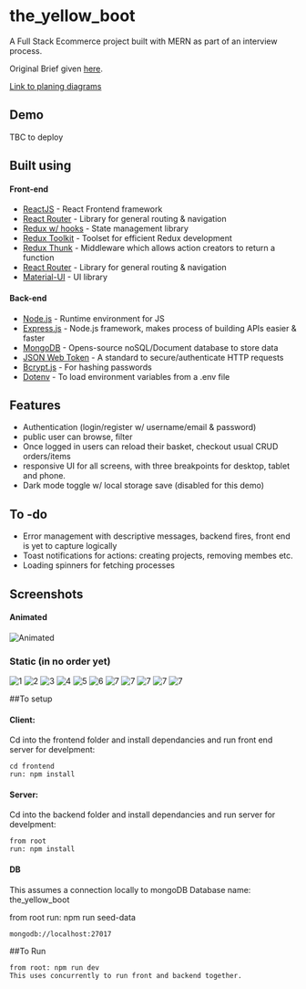 # the_yellow_boot
A Full Stack Ecommerce project built with MERN as part of an interview process.


Original Brief given [here](https://github.com/randomlyalex/the_yellow_boot/blob/master/planning/brief/Golden_Shoe_.pdf).

[Link to planing diagrams](https://github.com/randomlyalex/the_yellow_boot/blob/master/planning/the_yellow_boot.svg)


## Demo

TBC to deploy

## Built using

#### Front-end

- [ReactJS](https://reactjs.org/) - React Frontend framework 
- [React Router](https://reactrouter.com/) - Library for general routing & navigation
- [Redux w/ hooks](https://redux.js.org/) - State management library
- [Redux Toolkit](https://redux-toolkit.js.org/) - Toolset for efficient Redux development
- [Redux Thunk](https://github.com/reduxjs/redux-thunk) - Middleware which allows action creators to return a function
- [React Router](https://reactrouter.com/) - Library for general routing & navigation
- [Material-UI](https://material-ui.com/) - UI library


#### Back-end

- [Node.js](https://nodejs.org/en/) - Runtime environment for JS
- [Express.js](https://expressjs.com/) - Node.js framework, makes process of building APIs easier & faster
- [MongoDB](https://www.mongodb.com/) - Opens-source noSQL/Document database to store data
- [JSON Web Token](https://jwt.io/) - A standard to secure/authenticate HTTP requests
- [Bcrypt.js](https://www.npmjs.com/package/bcryptjs) - For hashing passwords
- [Dotenv](https://www.npmjs.com/package/dotenv) - To load environment variables from a .env file


## Features

- Authentication (login/register w/ username/email & password)
- public user can browse, filter
- Once logged in users can reload their basket, checkout usual CRUD orders/items
- responsive UI for all screens, with three breakpoints for desktop, tablet and phone.
- Dark mode toggle w/ local storage save (disabled for this demo)


## To -do

- Error management with descriptive messages, backend fires, front end is yet to capture logically
- Toast notifications for actions: creating projects, removing membes etc.
- Loading spinners for fetching processes

## Screenshots

#### Animated
![Animated](https://github.com/randomlyalex/the_yellow_boot/blob/master/screenshots/pI5Pi5ZaVi.gif)

### Static (in no order yet)
![1](https://github.com/randomlyalex/the_yellow_boot/blob/master/screenshots/Screenshot%202021-04-06%20at%2014.06.48.png)
![2](https://github.com/randomlyalex/the_yellow_boot/blob/master/screenshots/Screenshot%202021-04-06%20at%2014.07.14.png)
![3](https://github.com/randomlyalex/the_yellow_boot/blob/master/screenshots/Screenshot%202021-04-06%20at%2014.07.29.png)
![4](https://github.com/randomlyalex/the_yellow_boot/blob/master/screenshots/Screenshot%202021-04-06%20at%2014.07.46.png)
![5](https://github.com/randomlyalex/the_yellow_boot/blob/master/screenshots/Screenshot%202021-04-06%20at%2014.08.17.png)
![6](https://github.com/randomlyalex/the_yellow_boot/blob/master/screenshots/Screenshot%202021-04-06%20at%2014.08.43.png)
![7](https://github.com/randomlyalex/the_yellow_boot/blob/master/screenshots/Screenshot%202021-04-06%20at%2014.09.09.png)
![7](https://github.com/randomlyalex/the_yellow_boot/blob/master/screenshots/Screenshot%202021-04-06%20at%2014.09.23.png)
![7](https://github.com/randomlyalex/the_yellow_boot/blob/master/screenshots/Screenshot%202021-04-06%20at%2014.09.30.png)
![7](https://github.com/randomlyalex/the_yellow_boot/blob/master/screenshots/Screenshot%202021-04-06%20at%2014.09.49.png)
![7](https://github.com/randomlyalex/the_yellow_boot/blob/master/screenshots/Screenshot%202021-04-06%20at%2014.10.09.png)

##To setup

#### Client:

Cd into the frontend folder and install dependancies and run front end server for develpment:

```
cd frontend
run: npm install
```

#### Server:

Cd into the backend folder and install dependancies and run server for develpment:

```
from root
run: npm install
```

#### DB

This assumes a connection locally to mongoDB
Database name: the_yellow_boot

from root run: npm run seed-data

```
mongodb://localhost:27017
```

##To Run

```
from root: npm run dev
This uses concurrently to run front and backend together.
```





